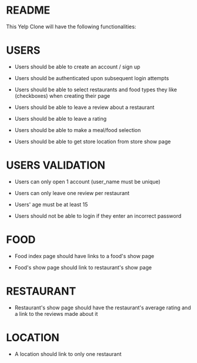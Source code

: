 # README

This Yelp Clone will have the following functionalities: 

# USERS
- Users should be able to create an account / sign up

- Users should be authenticated upon subsequent login attempts

- Users should be able to select restaurants and food types they like (checkboxes) when creating their page

- Users should be able to leave a review about a restaurant 

- Users should be able to leave a rating

- Users should be able to make a meal/food selection

- Users should be able to get store location from store show page

# USERS VALIDATION
- Users can only open 1 account (user_name must be unique)

- Users can only leave one review per restaurant

- Users' age must be at least 15

- Users should not be able to login if they enter an incorrect password

# FOOD
- Food index page should have links to a food's show page

- Food's show page should link to restaurant's show page

# RESTAURANT
- Restaurant's show page should have the restaurant's average rating and a link to the reviews made about it

# LOCATION
- A location should link to only one restaurant